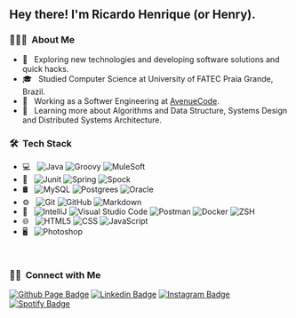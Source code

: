 <h2> Hey there! I'm Ricardo Henrique (or Henry).</h2>

<h3> 👨🏻‍💻 &nbsp;About Me </h3>

- 🤔 &nbsp; Exploring new technologies and developing software solutions and quick hacks.
- 🎓 &nbsp; Studied Computer Science at University of FATEC Praia Grande, Brazil.
- 💼 &nbsp; Working as a Softwer Engineering at [AvenueCode](https://www.linkedin.com/company/avenuecode/).
- 🌱 &nbsp; Learning more about Algorithms and Data Structure, Systems Design and Distributed Systems Architecture.

<h3> 🛠 &nbsp;Tech Stack</h3>

- 💻 &nbsp;
  ![Java](https://img.shields.io/badge/-Java-333333?style=flat&logo=Java&logoColor=fc172a)
  ![Groovy](https://img.shields.io/badge/-Groovy-333333?style=flat&logo=apachegroovy)
  ![MuleSoft](https://img.shields.io/badge/-Mule%20Soft-333333?style=flat&logo=mulesoft)
 - 🔗 &nbsp;
  ![Junit](https://img.shields.io/badge/-JUnit-333333?style=flat&logo=junit5)
  ![Spring](https://img.shields.io/badge/-Spring-333333?style=flat&logo=spring)
  ![Spock](https://img.shields.io/badge/-Spock-333333?style=flat&logo=apachegroovy)
- 🛢 &nbsp;
  ![MySQL](https://img.shields.io/badge/-MySQL-333333?style=flat&logo=mysql)
  ![Postgrees](https://img.shields.io/badge/-Postgrees-333333?style=flat&logo=postgresql)
  ![Oracle](https://img.shields.io/badge/-Oracle-333333?style=flat&logo=oracle&logoColor=ff0015)
- ⚙️ &nbsp;
  ![Git](https://img.shields.io/badge/-Git-333333?style=flat&logo=git)
  ![GitHub](https://img.shields.io/badge/-GitHub-333333?style=flat&logo=github)
  ![Markdown](https://img.shields.io/badge/-Markdown-333333?style=flat&logo=markdown)
- 🔧 &nbsp;
  ![IntelliJ](https://img.shields.io/badge/-IntelliJ-333333?style=flat&logo=intellijidea)
  ![Visual Studio Code](https://img.shields.io/badge/-Visual%20Studio%20Code-333333?style=flat&logo=visual-studio-code&logoColor=007ACC)
  ![Postman](https://img.shields.io/badge/-Postman-333333?style=flat&logo=postman)
  ![Docker](https://img.shields.io/badge/-Docker-333333?style=flat&logo=docker)
  ![ZSH](https://img.shields.io/badge/-ZSH-333333?style=flat&logo=gnubash)
- 🌐 &nbsp;
  ![HTML5](https://img.shields.io/badge/-HTML5-333333?style=flat&logo=HTML5)
  ![CSS](https://img.shields.io/badge/-CSS-333333?style=flat&logo=CSS3&logoColor=1572B6)
  ![JavaScript](https://img.shields.io/badge/-JavaScript-333333?style=flat&logo=javascript)
- 🖥 &nbsp;
  ![Photoshop](https://img.shields.io/badge/-Photoshop-333333?style=flat&logo=adobe-photoshop)
<br/>

<h3> 🤝🏻 &nbsp;Connect with Me </h3>

[![Github Page Badge](https://img.shields.io/badge/-Github_Page-000?style=flat-square&logo=Github&logoColor=white&link=https://github.com/rihck)](https://github.com/rihck)
[![Linkedin Badge](https://img.shields.io/badge/-LinkedIn-blue?style=flat-square&logo=Linkedin&logoColor=white&link=https://www.linkedin.com/in/rhenriquedev/?locale=en_US/)](https://www.linkedin.com/in/rhenriquedev/?locale=en_US)
[![Instagram Badge](https://img.shields.io/badge/-Instagram-c039a6?style=flat-square&labelColor=c039a6&logo=instagram&logoColor=white&link=https://instagram.com/rihck)](https://instagram.com/rihck)
[![Spotify Badge](https://img.shields.io/badge/-Spotify-1db954?style=flat-square&labelColor=1db954&logo=spotify&logoColor=white&link=https://open.spotify.com/user/rihkck)](https://open.spotify.com/user/rihkck) <em>
